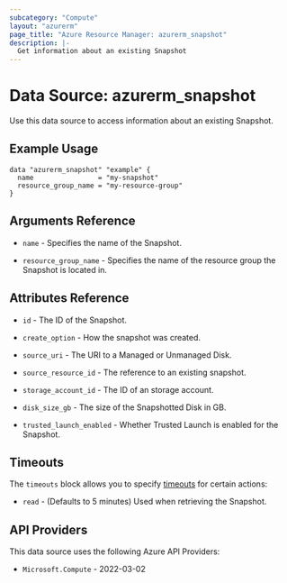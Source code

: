 ```yaml
---
subcategory: "Compute"
layout: "azurerm"
page_title: "Azure Resource Manager: azurerm_snapshot"
description: |-
  Get information about an existing Snapshot
---
```


# Data Source: azurerm_snapshot

Use this data source to access information about an existing Snapshot.

## Example Usage

```hcl
data "azurerm_snapshot" "example" {
  name                = "my-snapshot"
  resource_group_name = "my-resource-group"
}
```

## Arguments Reference

* `name` - Specifies the name of the Snapshot.

* `resource_group_name` - Specifies the name of the resource group the Snapshot is located in.

## Attributes Reference

* `id` - The ID of the Snapshot.

* `create_option` - How the snapshot was created.

* `source_uri` - The URI to a Managed or Unmanaged Disk.

* `source_resource_id` - The reference to an existing snapshot.

* `storage_account_id` - The ID of an storage account.

* `disk_size_gb` - The size of the Snapshotted Disk in GB.

* `trusted_launch_enabled` - Whether Trusted Launch is enabled for the Snapshot.

## Timeouts

The `timeouts` block allows you to specify [timeouts](https://developer.hashicorp.com/terraform/language/resources/configure#define-operation-timeouts) for certain actions:

* `read` - (Defaults to 5 minutes) Used when retrieving the Snapshot.

## API Providers
<!-- This section is generated, changes will be overwritten -->
This data source uses the following Azure API Providers:

* `Microsoft.Compute` - 2022-03-02
